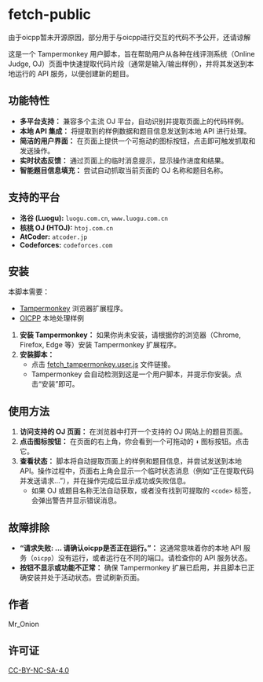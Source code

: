 # fetch-public

由于oicpp暂未开源原因，部分用于与oicpp进行交互的代码不予公开，还请谅解

这是一个 Tampermonkey 用户脚本，旨在帮助用户从各种在线评测系统（Online Judge, OJ）页面中快速提取代码片段（通常是输入/输出样例），并将其发送到本地运行的 API 服务，以便创建新的题目。

## 功能特性

*   **多平台支持：** 兼容多个主流 OJ 平台，自动识别并提取页面上的代码样例。
*   **本地 API 集成：** 将提取到的样例数据和题目信息发送到本地 API 进行处理。
*   **简洁的用户界面：** 在页面上提供一个可拖动的图标按钮，点击即可触发抓取和发送操作。
*   **实时状态反馈：** 通过页面上的临时消息提示，显示操作进度和结果。
*   **智能题目信息填充：** 尝试自动抓取当前页面的 OJ 名称和题目名称。

## 支持的平台

*   **洛谷 (Luogu):** `luogu.com.cn`, `www.luogu.com.cn`
*   **核桃 OJ (HTOJ):** `htoj.com.cn`
*   **AtCoder:** `atcoder.jp`
*   **Codeforces:** `codeforces.com`

## 安装

本脚本需要：
* [Tampermonkey](https://www.tampermonkey.net/) 浏览器扩展程序。
* [OICPP](oicpp.mywwth.top) 本地处理样例

1.  **安装 Tampermonkey：** 如果你尚未安装，请根据你的浏览器（Chrome, Firefox, Edge 等）安装 Tampermonkey 扩展程序。
2.  **安装脚本：**
    *   点击 [fetch_tampermonkey.user.js](fetch_tampermonkey.user.js) 文件链接。
    *   Tampermonkey 会自动检测到这是一个用户脚本，并提示你安装。点击“安装”即可。

## 使用方法

1.  **访问支持的 OJ 页面：** 在浏览器中打开一个支持的 OJ 网站上的题目页面。
2.  **点击图标按钮：** 在页面的右上角，你会看到一个可拖动的 **`⬇️`** 图标按钮。点击它。
3.  **查看状态：** 脚本将自动提取页面上的样例和题目信息，并尝试发送到本地 API。操作过程中，页面右上角会显示一个临时状态消息（例如“正在提取代码并发送请求...”），并在操作完成后显示成功或失败信息。
    *   如果 OJ 或题目名称无法自动获取，或者没有找到可提取的 `<code>` 标签，会弹出警告并显示错误消息。

## 故障排除

*   **“请求失败: ... 请确认oicpp是否正在运行。”：** 这通常意味着你的本地 API 服务（`oicpp`）没有运行，或者运行在不同的端口。请检查你的 API 服务状态。
*   **按钮不显示或功能不正常：** 确保 Tampermonkey 扩展已启用，并且脚本已正确安装并处于活动状态。尝试刷新页面。

## 作者

Mr_Onion

## 许可证

[CC-BY-NC-SA-4.0](https://creativecommons.org/licenses/by-nc-sa/4.0/deed.zh-hans)
